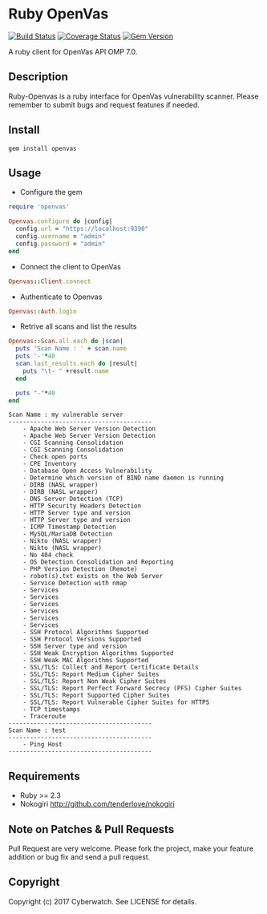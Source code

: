 # Ruby OpenVas

[![Build Status](https://travis-ci.org/Cyberwatch/ruby-openvas.svg?branch=master)](https://travis-ci.org/Cyberwatch/ruby-openvas)
[![Coverage Status](https://coveralls.io/repos/github/Cyberwatch/ruby-openvas/badge.svg?branch=master)](https://coveralls.io/github/Cyberwatch/ruby-openvas?branch=master)
[![Gem Version](https://badge.fury.io/rb/openvas.svg)](https://badge.fury.io/rb/openvas)

A ruby client for OpenVas API OMP 7.0.

## Description

Ruby-Openvas is a ruby interface for OpenVas vulnerability scanner.
Please remember to submit bugs and request features if needed.

## Install

```
gem install openvas
```

## Usage

- Configure the gem

```ruby
require 'openvas'

Openvas.configure do |config|
  config.url = "https://localhost:9390"
  config.username = "admin"
  config.password = "admin"
end
```

- Connect the client to OpenVas

```ruby
Openvas::Client.connect
```

- Authenticate to Openvas

```ruby
Openvas::Auth.login
```

- Retrive all scans and list the results

```ruby
Openvas::Scan.all.each do |scan|
  puts 'Scan Name : ' + scan.name
  puts '-'*40
  scan.last_results.each do |result|
    puts "\t- " +result.name
  end

  puts "-"*40
end
```

```
Scan Name : my vulnerable server
----------------------------------------
	- Apache Web Server Version Detection
	- Apache Web Server Version Detection
	- CGI Scanning Consolidation
	- CGI Scanning Consolidation
	- Check open ports
	- CPE Inventory
	- Database Open Access Vulnerability
	- Determine which version of BIND name daemon is running
	- DIRB (NASL wrapper)
	- DIRB (NASL wrapper)
	- DNS Server Detection (TCP)
	- HTTP Security Headers Detection
	- HTTP Server type and version
	- HTTP Server type and version
	- ICMP Timestamp Detection
	- MySQL/MariaDB Detection
	- Nikto (NASL wrapper)
	- Nikto (NASL wrapper)
	- No 404 check
	- OS Detection Consolidation and Reporting
	- PHP Version Detection (Remote)
	- robot(s).txt exists on the Web Server
	- Service Detection with nmap
	- Services
	- Services
	- Services
	- Services
	- Services
	- Services
	- SSH Protocol Algorithms Supported
	- SSH Protocol Versions Supported
	- SSH Server type and version
	- SSH Weak Encryption Algorithms Supported
	- SSH Weak MAC Algorithms Supported
	- SSL/TLS: Collect and Report Certificate Details
	- SSL/TLS: Report Medium Cipher Suites
	- SSL/TLS: Report Non Weak Cipher Suites
	- SSL/TLS: Report Perfect Forward Secrecy (PFS) Cipher Suites
	- SSL/TLS: Report Supported Cipher Suites
	- SSL/TLS: Report Vulnerable Cipher Suites for HTTPS
	- TCP timestamps
	- Traceroute
----------------------------------------
Scan Name : test
----------------------------------------
	- Ping Host
----------------------------------------
```

## Requirements

- Ruby >= 2.3
- Nokogiri http://github.com/tenderlove/nokogiri

## Note on Patches & Pull Requests

Pull Request are very welcome. Please fork the project, make your feature addition or bug fix
and send a pull request.

## Copyright

Copyright (c) 2017 Cyberwatch. See LICENSE for details.
